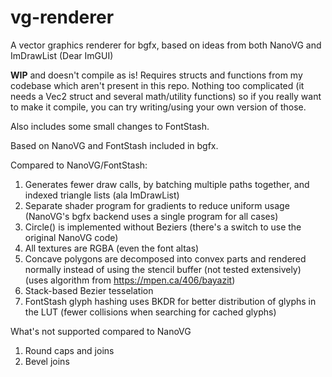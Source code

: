 # vg-renderer

A vector graphics renderer for bgfx, based on ideas from both NanoVG and ImDrawList (Dear ImGUI)

**WIP** and doesn't compile as is! Requires structs and functions from my codebase which aren't present in this repo. Nothing too complicated (it needs a Vec2 struct and several math/utility functions) so if you really want to make it compile, you can try writing/using your own version of those.

Also includes some small changes to FontStash.

Based on NanoVG and FontStash included in bgfx.

Compared to NanoVG/FontStash:

1. Generates fewer draw calls, by batching multiple paths together, and indexed triangle lists (ala ImDrawList)
2. Separate shader program for gradients to reduce uniform usage (NanoVG's bgfx backend uses a single program for all cases)
3. Circle() is implemented without Beziers (there's a switch to use the original NanoVG code)
4. All textures are RGBA (even the font altas)
5. Concave polygons are decomposed into convex parts and rendered normally instead of using the stencil buffer (not tested extensively) (uses algorithm from https://mpen.ca/406/bayazit)
6. Stack-based Bezier tesselation
7. FontStash glyph hashing uses BKDR for better distribution of glyphs in the LUT (fewer collisions when searching for cached glyphs)

What's not supported compared to NanoVG

1. Round caps and joins
2. Bevel joins
